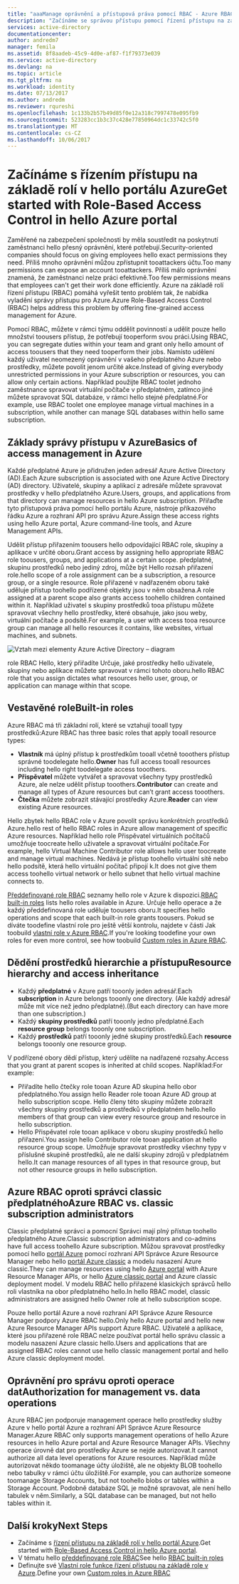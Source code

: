 ```yaml
---
title: "aaaManage oprávnění a přístupová práva pomocí RBAC - Azure RBAC | Microsoft Docs"
description: "Začínáme se správou přístupu pomocí řízení přístupu na základě role Azure v hello portálu Azure. Pomocí oprávnění tooassign přiřazení role ve vašem adresáři."
services: active-directory
documentationcenter: 
author: andredm7
manager: femila
ms.assetid: 8f8aadeb-45c9-4d0e-af87-f1f79373e039
ms.service: active-directory
ms.devlang: na
ms.topic: article
ms.tgt_pltfrm: na
ms.workload: identity
ms.date: 07/13/2017
ms.author: andredm
ms.reviewer: rqureshi
ms.openlocfilehash: 1c133b2b57b49d85f0e12a318c7997478e095fb9
ms.sourcegitcommit: 523283cc1b3c37c428e77850964dc1c33742c5f0
ms.translationtype: MT
ms.contentlocale: cs-CZ
ms.lasthandoff: 10/06/2017
---
```

# <a name="get-started-with-role-based-access-control-in-hello-azure-portal"></a><span data-ttu-id="a186a-104">Začínáme s řízením přístupu na základě rolí v hello portálu Azure</span><span class="sxs-lookup"><span data-stu-id="a186a-104">Get started with Role-Based Access Control in hello Azure portal</span></span>
<span data-ttu-id="a186a-105">Zaměřené na zabezpečení společnosti by měla soustředit na poskytnutí zaměstnanci hello přesný oprávnění, které potřebují.</span><span class="sxs-lookup"><span data-stu-id="a186a-105">Security-oriented companies should focus on giving employees hello exact permissions they need.</span></span> <span data-ttu-id="a186a-106">Příliš mnoho oprávnění můžou zpřístupnit tooattackers účtu.</span><span class="sxs-lookup"><span data-stu-id="a186a-106">Too many permissions can expose an account tooattackers.</span></span> <span data-ttu-id="a186a-107">Příliš málo oprávnění znamená, že zaměstnanci nelze práci efektivně.</span><span class="sxs-lookup"><span data-stu-id="a186a-107">Too few permissions means that employees can't get their work done efficiently.</span></span> <span data-ttu-id="a186a-108">Azure na základě rolí řízení přístupu (RBAC) pomáhá vyřešit tento problém tak, že nabídka vyladění správy přístupu pro Azure.</span><span class="sxs-lookup"><span data-stu-id="a186a-108">Azure Role-Based Access Control (RBAC) helps address this problem by offering fine-grained access management for Azure.</span></span>

<span data-ttu-id="a186a-109">Pomocí RBAC, můžete v rámci týmu oddělit povinností a udělit pouze hello množství toousers přístup, že potřebují tooperform svou práci.</span><span class="sxs-lookup"><span data-stu-id="a186a-109">Using RBAC, you can segregate duties within your team and grant only hello amount of access toousers that they need tooperform their jobs.</span></span> <span data-ttu-id="a186a-110">Namísto udělení každý uživatel neomezený oprávnění v vašeho předplatného Azure nebo prostředky, můžete povolit jenom určité akce.</span><span class="sxs-lookup"><span data-stu-id="a186a-110">Instead of giving everybody unrestricted permissions in your Azure subscription or resources, you can allow only certain actions.</span></span> <span data-ttu-id="a186a-111">Například použijte RBAC toolet jednoho zaměstnance spravovat virtuální počítače v předplatném, zatímco jiné můžete spravovat SQL databáze, v rámci hello stejné předplatné.</span><span class="sxs-lookup"><span data-stu-id="a186a-111">For example, use RBAC toolet one employee manage virtual machines in a subscription, while another can manage SQL databases within hello same subscription.</span></span>

## <a name="basics-of-access-management-in-azure"></a><span data-ttu-id="a186a-112">Základy správy přístupu v Azure</span><span class="sxs-lookup"><span data-stu-id="a186a-112">Basics of access management in Azure</span></span>
<span data-ttu-id="a186a-113">Každé předplatné Azure je přidružen jeden adresář Azure Active Directory (AD).</span><span class="sxs-lookup"><span data-stu-id="a186a-113">Each Azure subscription is associated with one Azure Active Directory (AD) directory.</span></span> <span data-ttu-id="a186a-114">Uživatelé, skupiny a aplikací z adresáře můžete spravovat prostředky v hello předplatného Azure.</span><span class="sxs-lookup"><span data-stu-id="a186a-114">Users, groups, and applications from that directory can manage resources in hello Azure subscription.</span></span> <span data-ttu-id="a186a-115">Přiřaďte tyto přístupová práva pomocí hello portálu Azure, nástroje příkazového řádku Azure a rozhraní API pro správu Azure.</span><span class="sxs-lookup"><span data-stu-id="a186a-115">Assign these access rights using hello Azure portal, Azure command-line tools, and Azure Management APIs.</span></span>

<span data-ttu-id="a186a-116">Udělit přístup přiřazením toousers hello odpovídající RBAC role, skupiny a aplikace v určité oboru.</span><span class="sxs-lookup"><span data-stu-id="a186a-116">Grant access by assigning hello appropriate RBAC role toousers, groups, and applications at a certain scope.</span></span> <span data-ttu-id="a186a-117">předplatné, skupinu prostředků nebo jediný zdroj, může být Hello rozsah přiřazení role.</span><span class="sxs-lookup"><span data-stu-id="a186a-117">hello scope of a role assignment can be a subscription, a resource group, or a single resource.</span></span> <span data-ttu-id="a186a-118">Role přiřazené v nadřazeném oboru také uděluje přístup toohello podřízené objekty jsou v něm obsažena.</span><span class="sxs-lookup"><span data-stu-id="a186a-118">A role assigned at a parent scope also grants access toohello children contained within it.</span></span> <span data-ttu-id="a186a-119">Například uživatel s skupiny prostředků tooa přístupu můžete spravovat všechny hello prostředky, které obsahuje, jako jsou weby, virtuální počítače a podsítě.</span><span class="sxs-lookup"><span data-stu-id="a186a-119">For example, a user with access tooa resource group can manage all hello resources it contains, like websites, virtual machines, and subnets.</span></span>

![Vztah mezi elementy Azure Active Directory – diagram](./media/role-based-access-control-what-is/rbac_aad.png)

<span data-ttu-id="a186a-121">role RBAC Hello, který přiřadíte Určuje, jaké prostředky hello uživatele, skupiny nebo aplikace můžete spravovat v rámci tohoto oboru.</span><span class="sxs-lookup"><span data-stu-id="a186a-121">hello RBAC role that you assign dictates what resources hello user, group, or application can manage within that scope.</span></span>

## <a name="built-in-roles"></a><span data-ttu-id="a186a-122">Vestavěné role</span><span class="sxs-lookup"><span data-stu-id="a186a-122">Built-in roles</span></span>
<span data-ttu-id="a186a-123">Azure RBAC má tři základní rolí, které se vztahují tooall typy prostředků:</span><span class="sxs-lookup"><span data-stu-id="a186a-123">Azure RBAC has three basic roles that apply tooall resource types:</span></span>

* <span data-ttu-id="a186a-124">**Vlastník** má úplný přístup k prostředkům tooall včetně tooothers přístup správné toodelegate hello.</span><span class="sxs-lookup"><span data-stu-id="a186a-124">**Owner** has full access tooall resources including hello right toodelegate access tooothers.</span></span>
* <span data-ttu-id="a186a-125">**Přispěvatel** můžete vytvářet a spravovat všechny typy prostředků Azure, ale nelze udělit přístup tooothers.</span><span class="sxs-lookup"><span data-stu-id="a186a-125">**Contributor** can create and manage all types of Azure resources but can’t grant access tooothers.</span></span>
* <span data-ttu-id="a186a-126">**Čtečka** můžete zobrazit stávající prostředky Azure.</span><span class="sxs-lookup"><span data-stu-id="a186a-126">**Reader** can view existing Azure resources.</span></span>

<span data-ttu-id="a186a-127">Hello zbytek hello RBAC role v Azure povolit správu konkrétních prostředků Azure.</span><span class="sxs-lookup"><span data-stu-id="a186a-127">hello rest of hello RBAC roles in Azure allow management of specific Azure resources.</span></span> <span data-ttu-id="a186a-128">Například hello role Přispěvatel virtuálních počítačů umožňuje toocreate hello uživatele a spravovat virtuální počítače.</span><span class="sxs-lookup"><span data-stu-id="a186a-128">For example, hello Virtual Machine Contributor role allows hello user toocreate and manage virtual machines.</span></span> <span data-ttu-id="a186a-129">Nedává je přístup toohello virtuální sítě nebo hello podsítě, která hello virtuální počítač připojí k.</span><span class="sxs-lookup"><span data-stu-id="a186a-129">It does not give them access toohello virtual network or hello subnet that hello virtual machine connects to.</span></span> 

<span data-ttu-id="a186a-130">[Předdefinované role RBAC](role-based-access-built-in-roles.md) seznamy hello role v Azure k dispozici.</span><span class="sxs-lookup"><span data-stu-id="a186a-130">[RBAC built-in roles](role-based-access-built-in-roles.md) lists hello roles available in Azure.</span></span> <span data-ttu-id="a186a-131">Určuje hello operace a že každý předdefinovaná role uděluje toousers oboru.</span><span class="sxs-lookup"><span data-stu-id="a186a-131">It specifies hello operations and scope that each built-in role grants toousers.</span></span> <span data-ttu-id="a186a-132">Pokud se díváte toodefine vlastní role pro ještě větší kontrolu, najdete v části Jak toobuild [vlastní role v Azure RBAC](role-based-access-control-custom-roles.md).</span><span class="sxs-lookup"><span data-stu-id="a186a-132">If you're looking toodefine your own roles for even more control, see how toobuild [Custom roles in Azure RBAC](role-based-access-control-custom-roles.md).</span></span>

## <a name="resource-hierarchy-and-access-inheritance"></a><span data-ttu-id="a186a-133">Dědění prostředků hierarchie a přístupu</span><span class="sxs-lookup"><span data-stu-id="a186a-133">Resource hierarchy and access inheritance</span></span>
* <span data-ttu-id="a186a-134">Každý **předplatné** v Azure patří tooonly jeden adresář.</span><span class="sxs-lookup"><span data-stu-id="a186a-134">Each **subscription** in Azure belongs tooonly one directory.</span></span> <span data-ttu-id="a186a-135">(Ale každý adresář může mít více než jedno předplatné).</span><span class="sxs-lookup"><span data-stu-id="a186a-135">(But each directory can have more than one subscription.)</span></span>
* <span data-ttu-id="a186a-136">Každý **skupiny prostředků** patří tooonly jedno předplatné.</span><span class="sxs-lookup"><span data-stu-id="a186a-136">Each **resource group** belongs tooonly one subscription.</span></span>
* <span data-ttu-id="a186a-137">Každý **prostředků** patří tooonly jedné skupiny prostředků.</span><span class="sxs-lookup"><span data-stu-id="a186a-137">Each **resource** belongs tooonly one resource group.</span></span>

<span data-ttu-id="a186a-138">V podřízené obory dědí přístup, který udělíte na nadřazené rozsahy.</span><span class="sxs-lookup"><span data-stu-id="a186a-138">Access that you grant at parent scopes is inherited at child scopes.</span></span> <span data-ttu-id="a186a-139">Například:</span><span class="sxs-lookup"><span data-stu-id="a186a-139">For example:</span></span>

* <span data-ttu-id="a186a-140">Přiřadíte hello čtečky role tooan Azure AD skupina hello obor předplatného.</span><span class="sxs-lookup"><span data-stu-id="a186a-140">You assign hello Reader role tooan Azure AD group at hello subscription scope.</span></span> <span data-ttu-id="a186a-141">Hello členy této skupiny můžete zobrazit všechny skupiny prostředků a prostředků v předplatném hello.</span><span class="sxs-lookup"><span data-stu-id="a186a-141">hello members of that group can view every resource group and resource in hello subscription.</span></span>
* <span data-ttu-id="a186a-142">Hello Přispěvatel role tooan aplikace v oboru skupiny prostředků hello přiřazení.</span><span class="sxs-lookup"><span data-stu-id="a186a-142">You assign hello Contributor role tooan application at hello resource group scope.</span></span> <span data-ttu-id="a186a-143">Umožňuje spravovat prostředky všechny typy v příslušné skupině prostředků, ale ne další skupiny zdrojů v předplatném hello.</span><span class="sxs-lookup"><span data-stu-id="a186a-143">It can manage resources of all types in that resource group, but not other resource groups in hello subscription.</span></span>

## <a name="azure-rbac-vs-classic-subscription-administrators"></a><span data-ttu-id="a186a-144">Azure RBAC oproti správci classic předplatného</span><span class="sxs-lookup"><span data-stu-id="a186a-144">Azure RBAC vs. classic subscription administrators</span></span>
<span data-ttu-id="a186a-145">Classic předplatné správci a pomocní Správci mají plný přístup toohello předplatného Azure.</span><span class="sxs-lookup"><span data-stu-id="a186a-145">Classic subscription administrators and co-admins have full access toohello Azure subscription.</span></span> <span data-ttu-id="a186a-146">Můžou spravovat prostředky pomocí hello [portál Azure](https://portal.azure.com) pomocí rozhraní API Správce Azure Resource Manager nebo hello [portál Azure classic](https://manage.windowsazure.com) a modelu nasazení Azure classic.</span><span class="sxs-lookup"><span data-stu-id="a186a-146">They can manage resources using hello [Azure portal](https://portal.azure.com) with Azure Resource Manager APIs, or hello [Azure classic portal](https://manage.windowsazure.com) and Azure classic deployment model.</span></span> <span data-ttu-id="a186a-147">V modelu RBAC hello přiřazené klasických správců hello roli vlastníka na obor předplatného hello.</span><span class="sxs-lookup"><span data-stu-id="a186a-147">In hello RBAC model, classic administrators are assigned hello Owner role at hello subscription scope.</span></span>

<span data-ttu-id="a186a-148">Pouze hello portál Azure a nové rozhraní API Správce Azure Resource Manager podpory Azure RBAC hello.</span><span class="sxs-lookup"><span data-stu-id="a186a-148">Only hello Azure portal and hello new Azure Resource Manager APIs support Azure RBAC.</span></span> <span data-ttu-id="a186a-149">Uživatelé a aplikace, které jsou přiřazené role RBAC nelze používat portál hello správu classic a modelu nasazení Azure classic hello.</span><span class="sxs-lookup"><span data-stu-id="a186a-149">Users and applications that are assigned RBAC roles cannot use hello classic management portal and hello Azure classic deployment model.</span></span>

## <a name="authorization-for-management-vs-data-operations"></a><span data-ttu-id="a186a-150">Oprávnění pro správu oproti operace dat</span><span class="sxs-lookup"><span data-stu-id="a186a-150">Authorization for management vs. data operations</span></span>
<span data-ttu-id="a186a-151">Azure RBAC jen podporuje management operace hello prostředky služby Azure v hello portál Azure a rozhraní API Správce Azure Resource Manager.</span><span class="sxs-lookup"><span data-stu-id="a186a-151">Azure RBAC only supports management operations of hello Azure resources in hello Azure portal and Azure Resource Manager APIs.</span></span> <span data-ttu-id="a186a-152">Všechny operace úrovně dat pro prostředky Azure se nejde autorizovat.</span><span class="sxs-lookup"><span data-stu-id="a186a-152">It cannot authorize all data level operations for Azure resources.</span></span> <span data-ttu-id="a186a-153">Například může autorizovat někdo toomanage účty úložiště, ale ne objekty BLOB toohello nebo tabulky v rámci účtu úložiště.</span><span class="sxs-lookup"><span data-stu-id="a186a-153">For example, you can authorize someone toomanage Storage Accounts, but not toohello blobs or tables within a Storage Account.</span></span> <span data-ttu-id="a186a-154">Podobně databáze SQL je možné spravovat, ale není hello tabulek v něm.</span><span class="sxs-lookup"><span data-stu-id="a186a-154">Similarly, a SQL database can be managed, but not hello tables within it.</span></span>

## <a name="next-steps"></a><span data-ttu-id="a186a-155">Další kroky</span><span class="sxs-lookup"><span data-stu-id="a186a-155">Next Steps</span></span>
* <span data-ttu-id="a186a-156">Začínáme s [řízení přístupu na základě rolí v hello portál Azure](role-based-access-control-configure.md).</span><span class="sxs-lookup"><span data-stu-id="a186a-156">Get started with [Role-Based Access Control in hello Azure portal](role-based-access-control-configure.md).</span></span>
* <span data-ttu-id="a186a-157">V tématu hello [předdefinované role RBAC](role-based-access-built-in-roles.md)</span><span class="sxs-lookup"><span data-stu-id="a186a-157">See hello [RBAC built-in roles](role-based-access-built-in-roles.md)</span></span>
* <span data-ttu-id="a186a-158">Definujte své [Vlastní role funkce řízení přístupu na základě role v Azure](role-based-access-control-custom-roles.md).</span><span class="sxs-lookup"><span data-stu-id="a186a-158">Define your own [Custom roles in Azure RBAC](role-based-access-control-custom-roles.md)</span></span>
